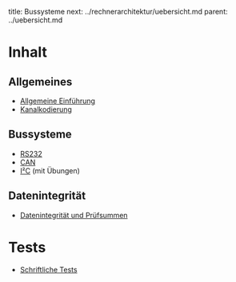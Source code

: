 title: Bussysteme
next: ../rechnerarchitektur/uebersicht.md
parent: ../uebersicht.md

# Inhalt
## Allgemeines
* [Allgemeine Einführung]({filename}bussysteme.md)
* [Kanalkodierung]({filename}kanalkodierung.md)

## Bussysteme
* [RS232]({filename}rs232.md)
* [CAN]({filename}can.md)
* [I&sup2;C]({filename}i2c.md) (mit Übungen)

## Datenintegrität
* [Datenintegrität und Prüfsummen]({filename}datenintegritaet.md)

# Tests
* [Schriftliche Tests]({filename}test_bussysteme.md)
